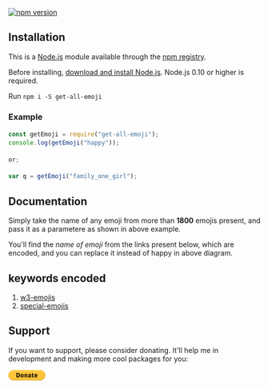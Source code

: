 [![npm version](https://badge.fury.io/js/node.svg)](https://badge.fury.io/js/node)

## Installation

This is a [Node.js](https://nodejs.org/en/) module available through the
[npm registry](https://www.npmjs.com/).

Before installing, [download and install Node.js](https://nodejs.org/en/download/).
Node.js 0.10 or higher is required.

Run `npm i -S get-all-emoji`

### Example

```javascript
const getEmoji = require("get-all-emoji");
console.log(getEmoji("happy"));

or;

var q = getEmoji("family_one_girl");
```

## Documentation

Simply take the name of any emoji from more than **1800** emojis present, and pass it as a parametere as shown in above example.

You'll find the _name of emoji_ from the links present below, which are encoded, and you can replace it instead of happy in above diagram.

## keywords encoded

1. [w3-emojis](https://www.w3schools.com/charsets/ref_emoji_smileys.asp)
2. [special-emojis](https://github.com/Anant016/get-all-emoji/blob/master/list.js)

## Support

If you want to support, please consider donating. It'll help me in development and making more cool packages for you:

[![Donate](./paypaldonate.webp)](https://paypa.me/ARungta)
